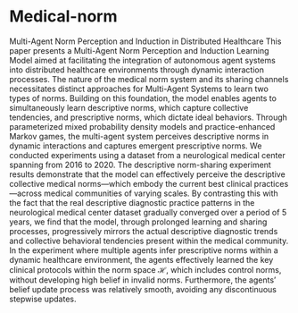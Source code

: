 # Medical-norm
Multi-Agent Norm Perception and Induction in Distributed Healthcare
This paper presents a Multi-Agent Norm Perception and Induction Learning Model aimed at facilitating the integration of autonomous agent systems into distributed healthcare environments through dynamic interaction processes. The nature of the medical norm system and its sharing channels necessitates distinct approaches for Multi-Agent Systems to learn two types of norms. Building on this foundation, the model enables agents to simultaneously learn descriptive norms, which capture collective tendencies, and prescriptive norms, which dictate ideal behaviors. Through parameterized mixed probability density models and practice-enhanced Markov games, the multi-agent system perceives descriptive norms in dynamic interactions and captures emergent prescriptive norms. We conducted experiments using a dataset from a neurological medical center spanning from 2016 to 2020. 
The descriptive norm-sharing experiment results demonstrate that the model can effectively perceive the descriptive collective medical norms—which embody the current best clinical practices—across medical communities of varying scales. By contrasting this with the fact that the real descriptive diagnostic practice patterns in the neurological medical center dataset gradually converged over a period of 5 years, we find that the model, through prolonged learning and sharing processes, progressively mirrors the actual descriptive diagnostic trends and collective behavioral tendencies present within the medical community. In the experiment where multiple agents infer prescriptive norms within a dynamic healthcare environment, the agents effectively learned the key clinical protocols within the norm space $\mathcal{H}$, which includes control norms, without developing high belief in invalid norms. Furthermore, the agents’ belief update process was relatively smooth, avoiding any discontinuous stepwise updates.
